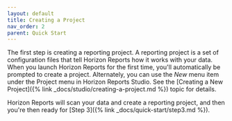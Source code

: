```yaml
---
layout: default
title: Creating a Project
nav_order: 2
parent: Quick Start
---
```


The first step is creating a reporting project. A reporting project is a set of configuration files that tell Horizon Reports how it works with your data. When you launch Horizon Reports for the first time, you'll automatically be prompted to create a project. Alternately, you can use the *New* menu item under the Project menu in Horizon Reports Studio. See the [Creating a New Project]({% link _docs/studio/creating-a-project.md %}) topic for details.

Horizon Reports will scan your data and create a reporting project, and then you're then ready for [Step 3]({% link _docs/quick-start/step3.md %}).